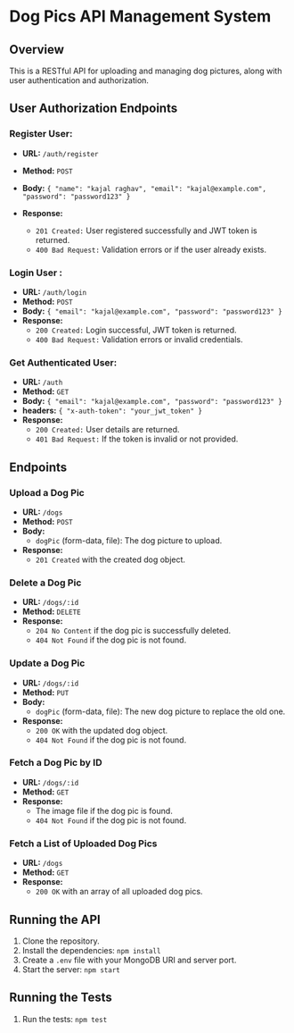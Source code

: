 # Dog Pics API Management System

## Overview

This is a RESTful API for uploading and managing dog pictures, along with user authentication and authorization.

## User Authorization Endpoints

### Register User: 

- **URL:** `/auth/register` 
- **Method:** `POST`
- **Body:** `{ "name": "kajal raghav", "email": "kajal@example.com", "password": "password123" }`

- **Response:**
  - `201 Created:` User registered successfully and JWT token is returned.
  - `400 Bad Request:` Validation errors or if the user already exists.

### Login User : 

- **URL:** `/auth/login` 
- **Method:** `POST`
- **Body:** `{ "email": "kajal@example.com", "password": "password123" }`
- **Response:**
  - `200 Created:` Login successful, JWT token is returned.
  - `400 Bad Request:` Validation errors or invalid credentials.

### Get Authenticated User:

- **URL:** `/auth` 
- **Method:** `GET`
- **Body:** `{ "email": "kajal@example.com", "password": "password123" }`
- **headers:** `{ "x-auth-token": "your_jwt_token" }`
- **Response:**
  - `200 Created:` User details are returned.
  - `401 Bad Request:` If the token is invalid or not provided.

## Endpoints

### Upload a Dog Pic

- **URL:** `/dogs`
- **Method:** `POST`
- **Body:**
  - `dogPic` (form-data, file): The dog picture to upload.
- **Response:**
  - `201 Created` with the created dog object.

### Delete a Dog Pic

- **URL:** `/dogs/:id`
- **Method:** `DELETE`
- **Response:**
  - `204 No Content` if the dog pic is successfully deleted.
  - `404 Not Found` if the dog pic is not found.

### Update a Dog Pic

- **URL:** `/dogs/:id`
- **Method:** `PUT`
- **Body:**
  - `dogPic` (form-data, file): The new dog picture to replace the old one.
- **Response:**
  - `200 OK` with the updated dog object.
  - `404 Not Found` if the dog pic is not found.

### Fetch a Dog Pic by ID

- **URL:** `/dogs/:id`
- **Method:** `GET`
- **Response:**
  - The image file if the dog pic is found.
  - `404 Not Found` if the dog pic is not found.

### Fetch a List of Uploaded Dog Pics

- **URL:** `/dogs`
- **Method:** `GET`
- **Response:**
  - `200 OK` with an array of all uploaded dog pics.

## Running the API

1. Clone the repository.
2. Install the dependencies: `npm install`
3. Create a `.env` file with your MongoDB URI and server port.
4. Start the server: `npm start`

## Running the Tests

1. Run the tests: `npm test`
